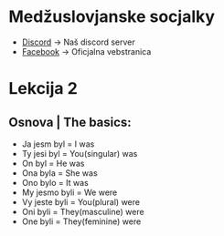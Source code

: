 # Medžuslovjanske socjalky

- [Discord](https://discord.com/invite/Mwykptnx4t) -> Naš discord server
- [Facebook](https://www.facebook.com/groups/287915484553597) -> Oficjalna vebstranica 


# Lekcija 2

## Osnova | The basics:

- Ja jesm byl = I was
- Ty jesi byl = You(singular) was
- On byl = He was
- Ona byla = She was
- Ono bylo = It was
- My jesmo byli = We were
- Vy jeste byli = You(plural) were
- Oni byli = They(masculine) were
- One byli = They(feminine) were